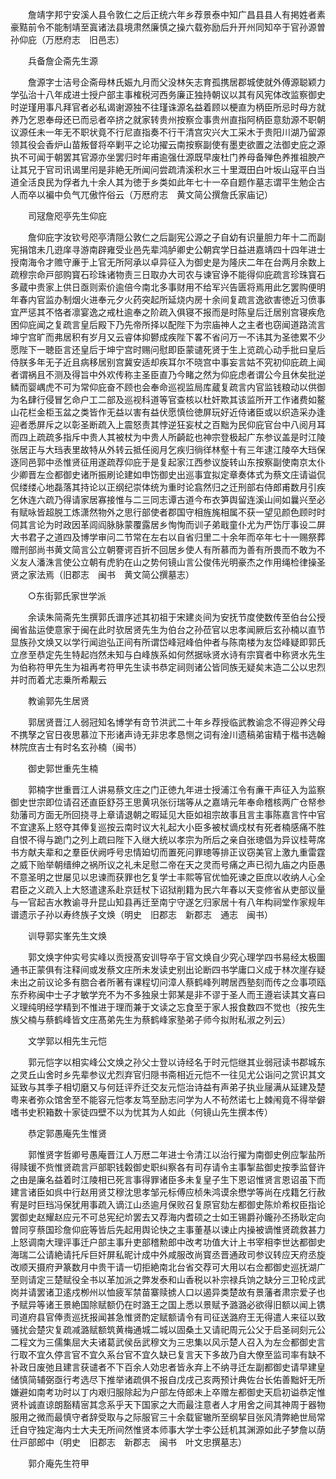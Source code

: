 <!-- { "loadSidebar": true } -->
　　詹靖字邦宁安溪人县令敦仁之后正统六年乡荐景泰中知广昌县县人有掲姓者素豪黠前令不能制靖至寘诸法县境肃然廉慎之操六载弥励后升开州同知卒于官孙源曽孙仰庇（万厯府志　旧邑志）

　　兵备詹企斋先生源

　　詹源字士洁号企斋母林氏娠九月而父没林矢志育孤携居郡城使就外傅源聪颖力学弘治十八年成进士授户部主事榷税河西务廉正独持朝议以其有风宪体改监察御史时逆瑾用事凡拜官者必私谒谢源独不往瑾诛源名益着顾以梗直为柄臣所忌时母方就养乃乞恩奉母还已而忌者卒挤之就家转贵州按察佥事贵州直指阿柄臣意劾源不职朝议源任未一年无不职状竟不行尼直指奏不行干清宫灾兴大工采木于贵阳川湖乃留源领其役会香炉山苗叛督将卒剿平之论功擢云南按察副使有墨吏欲置之法御史庇之源执不可闻于朝罢其官源亦坐罢归时年甫逾强仕源既早废杜门养母备殚色养推祖腴产让其兄于官司讯谒里闬是非絶无所闻问尝疏清溪积水三十里溉田白叶坂山寇平白当道全活良民为俘者九十余人其为徳于乡类如此年七十一卒自题作墓志谓平生勉企古人而卒以褊中负气兀傲忤俗云（万厯府志　黄文简公撰詹氏家庙记）

　　司冦詹咫亭先生仰庇

　　詹仰庇字汝钦号咫亭清隠公敦仁之后副宪公源之子自幼有识量胆力年十二而副宪捐馆未几逰庠寻游南辟雍受业邑先辈鸿胪卿史公朝宾学日益进嘉靖四十四年进士授南海令才赡守亷于上官无所阿承以卓异征入为御史是为隆庆二年在台两月余数上疏穆宗命戸部购寳石珍珠诸物责三日取办大司农与谏官诤不能得仰庇疏言珍珠寳石多蔵中贵家上供日亟则索价逾倍今南北多事财用不给军兴告匮将焉用此乞罢购便明年春内官监办制烟火进奉元夕火药突起所延烧内房十余间复疏言逸欲害徳近习偾事宜严惩其不恪者凛宴逸之戒杜逾奉之阶疏入俱寝不报而是时陈皇后迁居别宫寝疾危困仰庇闻之复疏言皇后殿下乃先帝所择以配陛下为宗庙神人之主者也窃闻道路流言坤宁宫旷而弗居积有岁月又云睿体抑鬰成疾陛下畧不省问万一不讳其为圣徳累不少愿陛下一聴臣言还皇后于坤宁宫时赐问慰即臣蒙谴死贤于生上览疏心动手批曰皇后侍朕多年无子近且病移居别宫冀安适却疾耳尔不晓宫中事妄言姑不究初仰庇疏上闻者谓祸且不测及得旨中外欢传称主圣臣直乃今睹之然为仰庇虑者谓公今且休矣批逆鳞而婴嵎虎不可为常仰庇奋不顾也会奉命巡视监局库蔵复疏言内官监钱粮动以供御为名肆行侵冒乞命户工二部及巡视科道等官查核以杜奸欺其该监所开工作诸费如鳌山花栏金柜玉盆之类皆作无益以害有益伏愿慎俭徳屏玩好近侍诸臣或以织造采办逢迎者悉屏斥之以彰圣断疏入上震怒责其悖逆狂妄杖之百黜为民仰庇官台中八阅月耳而四上疏疏多指斥中贵人其被杖为中贵人所齮龁也神宗登极起广东参议盖是时江陵张居正与大珰表里故特从外转云抵任阅月乞疾归徜徉林壑十有三年逮江陵卒大珰保逐同邑郭中丞惟贤征用遂疏荐仰庇于是复起家江西参议旋转山东按察副使南京太仆少卿晋左佥都御史诸所振刷论建如申饬御史出巡事宜拟定章奏体式为蔡文庄请谥侃侃缕缕心地磊落其持论以正纲纪崇体统为重时论翕然归之迁刑部右侍郎甫数月引疾乞休连六疏乃得请家居寡接惟与二三同志谭古道今布衣笋舆留连溪山间如曩兴至必有赋咏皆超脱工炼潇然物外之思行部使者郡国守相旌旄相属不获一望见颜色顾时时伺其言论为时政因革闾阎脉脉蒙覆露居乡恂恂而训子弟戢童仆尤为严饬厅事设二屏大书君子之道四及博学审问二节常在左右以自省归里二十余年而卒年七十一赐祭葬赠刑部尚书黄文简言公立朝謇谔百折不回居乡使人有所慕而为善有所畏而不敢为不义友人潘洙言使公立朝有虎豹在山之势何镜山言公俊伟光明豪杰之作用绳检律操圣贤之家法焉（旧郡志　闽书　黄文简公撰墓志）

　　○东街郭氏家世学派

　　余读朱简斋先生撰郭氏谱序述其初祖于宋建炎间为安抚节度使数传至伯台公授闽省盐运使意家于闽在此时欤居贤先生为伯台之孙莅官以忠孝闻厥后玄孙楠以直节显族孙文焕又以学行闻迨弘正间有所谓岱峰冠峰伯仲者与陈南楼为友岱峰疑即郭氏立彦至恭定先生特起岿然未知与白峰族系如何然据咏贤水诗有宗寳者中称贤水先生为伯称符甲先生为祖再考符甲先生读书恭定祠则诸公皆同族无疑矣末造二公以忠烈并时而着尤志乗所希觏云

　　教谕郭先生居贤

　　郭居贤晋江人弱冠知名博学有竒节洪武二十年乡荐授临武教谕念不得迎养父母不携孥之官日夜思慕泣下形诸声诗无非忠孝恳恻之词有淦川遗稿弟宙精于楷书选翰林院庶吉士有时名玄孙楠（闽书）

　　御史郭世重先生楠

　　郭楠字世重晋江人讲易蔡文庄之门正徳九年进士授浦江令有亷干声征入为监察御史世宗即位请召还直臣舒芬王思黄巩张衍瑞等从之嘉靖元年奉命稽核两广仓帑参劾藩司方面无所回挠寻上章请退朝之暇延见大臣如祖宗故事且言主事陈嘉言忤中官不宜逮系上怒夺其俸复巡按云南时议大礼起大小臣多被杖谪戍杖有死者楠感痛不胜自恨不得与跪门之列上疏曰陛下入继大统以孝宗为所后之亲自张璁倡为异议桂萼席书方献夫辈和之羣臣伏阙呼号忠情廹切而置死问罪璁等排正议窃美官上激九重雷霆之威下贻举朝缙绅之祸所议之礼未足慰二帝在天之灵而号痛之声已彻九庙之内臣愚不意圣明之世屡见以忠谏而获罪也乞复学士丰熙等官优恤死谏之臣庶以收纳人心全君臣之义疏入上大怒遣逮系赴京廷杖下诏狱削籍为民六年春以天变修省从吏部议量与一官起吉水教谕寻升昆山知县再迁至南宁守遂乞归家居十有八年构祠堂作家规年谱遗示子孙以寿终族子文焕（明史　旧郡志　新郡志　通志　闽书）

　　训导郭实峯先生文焕

　　郭文焕字仲实号实峰以贡授髙安训导卒于官文焕自少究心理学四书易经太极圗通书正蒙俱有注释间或发蔡文庄所未发读史别出论断四书学庸口义成于林次崖存疑未出之前议论多有脗合者所著有课程切问漳人蔡鹤峰列聘居西塾刻而传之佥事项瓯东乔称闽中士子才敏学充不为不多独泉士郭某是非不谬于圣人而王遵岩读其文喜曰义理纯明经学精到不惟进于理而兼于文读之忘食至于家人报食数四不觉也（按先生族父楠与蔡鹤峰皆文庄髙弟先生为蔡鹤峰家塾弟子师今拟附私淑之列云）

　　文学郭以相先生元恺

　　郭元恺字以相实峰公文焕之孙父士登以诗经名于时元恺继其业弱冠读书郡城东之灵丘山舍时乡先辈参议尤烈弃官归隠书斋相近元恺不一往见尤公诣问之赏识其文延致与其季子相切磨又与何廷评乔迁交友元恺治诗益有声弟子执业屦满从延建及楚粤来者弥众馆舍至不能容元恺孝友笃至励志问学为人不茍然诺七上棘闱竟不得举僻嗜书史积箱数十家徒四壁不以为忧其为人如此（何镜山先生撰本传）

　　恭定郭愚庵先生惟贤

　　郭惟贤字哲卿号愚庵晋江人万厯二年进士令清江以治行擢为南御史例应掣盐所得赎锾不赀惟贤疏言戸部职钱糓御史职纠察各有司存请令主事掣盐御史按季监督许之由是廉名益着时江陵相已死言事得罪诸臣多未复皇子生下恩诏惟贤言恩诏虽下而建言诸臣如呉中行赵用贤艾穆沈思孝邹元标傅应桢朱鸿谟余懋学等尚在戍籍乞行赦宥是时巨珰冯保犹用事疏入谪江山丞逾月保败召复原官劾左都御史陈炌希权臣指论罢御史赵耀赵应元不可总宪纪炌罢去又荐海内耆硕之士如王锡爵孙鑨孙丕扬耿定向曽同亨蔡国珍詹仰庇等皆后先起用舆论快之主事董基以谏止内操被谪惟贤疏救甚力上怒调南大理评事迁户部主事升吏部稽勲郎中改考功值大计上书宰相李世达都御史海瑞二公请絶请托斥巨奸屏私昵计成中外咸服改尚寳丞晋通政司参议转应天府丞旋改顺天摄府尹篆数月中贵干请一切拒絶南北台省交荐可大用以右佥都御史巡抚湖广至则请定三楚赋役全书以革加派之弊发泰和山香税以补宗禄兵饷之缺分三卫轮戍武岗并请罢诸卫逺戍栁州以恤疲军禁苗寨赎掳人口以遏异类楚故有景藩者肃宗爱子也予赋异等诸王景絶国除赋额仍在时潞王之国上悉以景赋予潞潞必欲得旧额以闻上镌司道府县官俸责巡抚报闻甚急惟贤酌定赋额请令有司征送潞府王无得遣人来征以致骚扰会楚灾复疏减潞赋额筑黄梅通城二城以固桑土又请祀周元公父于启圣祠刻元公二程文为三儒集屈大夫诸葛武侯岳武穆文为三忠集以风示楚人召入为左佥都御史言行取不宜久停言官不宜久系台官不宜久缺已复言天下多故乃自大僚至监司率有缺不补政日废弛且建言获谴者不下百余人効忠者皆永弃上不纳寻迁左副都御史请早建皇储慎简辅弼亟行考选尽下推举诸疏俱不报自戊戌己亥两预计典佐台长佑善黜奸无所嫌避如南考功时以丁内艰归服除起为户部左侍郎未上卒赠左都御史天启初谥恭定惟贤朴诚直谅朗豁精宻其念系乎天下国家之大而最注意者人才用舍之间其神周于器物服用之微而最慎守者辞受取与之际服官三十余载宦辙所至纲挈目张风清弊絶世局常迁自守独定海内士大夫无所间然惟贤本师事大学士李公廷机其渊源如此子梦詹以荫仕戸部郎中（明史　旧郡志　新郡志　闽书　叶文忠撰墓志）

　　郭介庵先生符甲

